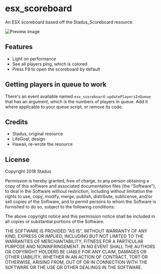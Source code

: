 # esx_scoreboard

An ESX scoreboard based off the Stadus_Scoreboard resource.

![Preview image](https://i.imgur.com/tmnt0AW.png)

## Features

- Light on performance
- See all players ping, which is colored
- Press F9 to open the scoreboard by default

## Getting players in queue to work

There's an event available named `esx_scoreboard:updatePlayersInQueue` that has an argument, which is the numbers of players in queue. Add it where applicable to your queue script, or remove its code.

## Credits

- Stadus, original resource
- LifeGoal, design
- Hawaii, re-wrote the resource

## License

Copyright 2018 Stadus

Permission is hereby granted, free of charge, to any person obtaining a copy of this software and associated documentation files (the "Software"), to deal in the Software without restriction, including without limitation the rights to use, copy, modify, merge, publish, distribute, sublicense, and/or sell copies of the Software, and to permit persons to whom the Software is furnished to do so, subject to the following conditions:

The above copyright notice and this permission notice shall be included in all copies or substantial portions of the Software.

THE SOFTWARE IS PROVIDED "AS IS", WITHOUT WARRANTY OF ANY KIND, EXPRESS OR IMPLIED, INCLUDING BUT NOT LIMITED TO THE WARRANTIES OF MERCHANTABILITY, FITNESS FOR A PARTICULAR PURPOSE AND NONINFRINGEMENT. IN NO EVENT SHALL THE AUTHORS OR COPYRIGHT HOLDERS BE LIABLE FOR ANY CLAIM, DAMAGES OR OTHER LIABILITY, WHETHER IN AN ACTION OF CONTRACT, TORT OR OTHERWISE, ARISING FROM, OUT OF OR IN CONNECTION WITH THE SOFTWARE OR THE USE OR OTHER DEALINGS IN THE SOFTWARE.
